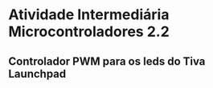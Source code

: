 # Atividade Intermediária Microcontroladores 2.2
## Controlador PWM para os leds do Tiva Launchpad
 
